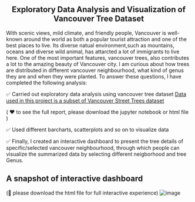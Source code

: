 
<div align="center">
  <h2>Exploratory Data Analysis and Visualization of Vancouver Tree Dataset</h2>
</div>



With scenic views, mild climate, and friendly people, Vancouver is well-known around the world as both a popular tourist attraction and one of the best places to live. Its diverse natual environment,such as mountains, oceans and diverse wild animal, has attarcted a lot of immigrants to live here. One of the most important features, vancouver trees, also contributes a lot to the amazing beauty of Vancouver city. I am curious about how trees are distributed in different vancouver neighbourhood, what kind of genus they are and when they were planted. To answer these questions, I have completed the following analysis:

:white_check_mark: Carried out exploratory data analysis using vancouver tree dataset [Data used in this project is a subset of Vancouver Street Trees dataset](https://opendata.vancouver.ca/explore/dataset/street-trees/information/?disjunctive.species_name&disjunctive.common_name&disjunctive.height_range_id&disjunctive.on_street&disjunctive.neighbourhood_name)


( :heart: to see the full report, please download the jupyter notebook or html file )



:white_check_mark: Used different barcharts, scatterplots and so on to visualize data

:white_check_mark: Finally, I created an interactive dashboard to present the tree details of specific/selected vancouver neighbourhood, through which people can visualize the summarized data by selecting different neigborhood and tree Genus. 


## A snapshot of interactive dashboard
(🙂 please download the html file for full interactive experience)
![image](https://github.com/EmilyXu0427/Vancouver_Tree_Dataset_Analysis_and_Visualization/assets/155400414/5921c1f6-659e-4b47-96bc-3f4863a71474)




